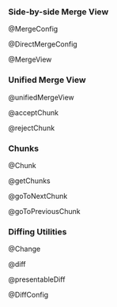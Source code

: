 ### Side-by-side Merge View

@MergeConfig

@DirectMergeConfig

@MergeView

### Unified Merge View

@unifiedMergeView

@acceptChunk

@rejectChunk

### Chunks

@Chunk

@getChunks

@goToNextChunk

@goToPreviousChunk

### Diffing Utilities

@Change

@diff

@presentableDiff

@DiffConfig
